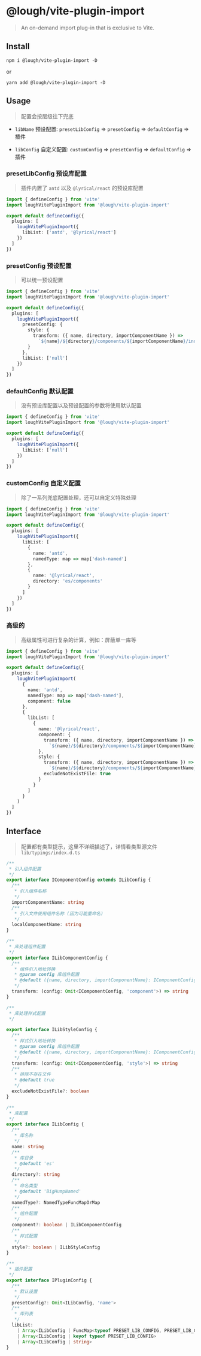 # @lough/vite-plugin-import

> An on-demand import plug-in that is exclusive to Vite.

## Install

```shell
npm i @lough/vite-plugin-import -D
```

or

```shell
yarn add @lough/vite-plugin-import -D
```

## Usage

> 配置会按层级往下兜底

- `libName` 预设配置: `presetLibConfig` => `presetConfig` => `defaultConfig` => 插件

- `libConfig` 自定义配置: `customConfig` => `presetConfig` => `defaultConfig` => 插件

### presetLibConfig 预设库配置

> 插件内置了 `antd` 以及 `@lyrical/react` 的预设库配置

```ts
import { defineConfig } from 'vite'
import loughVitePluginImport from '@lough/vite-plugin-import'

export default defineConfig({
  plugins: [
    loughVitePluginImport({
      libList: ['antd', '@lyrical/react']
    })
  ]
})
```

### presetConfig 预设配置

> 可以统一预设配置

```ts
import { defineConfig } from 'vite'
import loughVitePluginImport from '@lough/vite-plugin-import'

export default defineConfig({
  plugins: [
    loughVitePluginImport({
      presetConfig: {
        style: {
          transform: ({ name, directory, importComponentName }) =>
            `${name}/${directory}/components/${importComponentName}/index.css`
        }
      },
      libList: ['null']
    })
  ]
})
```

### defaultConfig 默认配置

> 没有预设库配置以及预设配置的参数将使用默认配置

```ts
import { defineConfig } from 'vite'
import loughVitePluginImport from '@lough/vite-plugin-import'

export default defineConfig({
  plugins: [
    loughVitePluginImport({
      libList: ['null']
    })
  ]
})
```

### customConfig 自定义配置

> 除了一系列兜底配置处理，还可以自定义特殊处理

```ts
import { defineConfig } from 'vite'
import loughVitePluginImport from '@lough/vite-plugin-import'

export default defineConfig({
  plugins: [
    loughVitePluginImport({
      libList: [
        {
          name: 'antd',
          namedType: map => map['dash-named']
        },
        {
          name: '@lyrical/react',
          directory: 'es/components'
        }
      ]
    })
  ]
})
```

### 高级的

> 高级属性可进行复杂的计算，例如：屏蔽单一库等

```ts
import { defineConfig } from 'vite'
import loughVitePluginImport from '@lough/vite-plugin-import'

export default defineConfig({
  plugins: [
    loughVitePluginImport(
      {
        name: 'antd',
        namedType: map => map['dash-named'],
        component: false
      },
      {
        libList: [
          {
            name: '@lyrical/react',
            component: {
              transform: ({ name, directory, importComponentName }) =>
                `${name}/${directory}/components/${importComponentName}`
            },
            style: {
              transform: ({ name, directory, importComponentName }) =>
                `${name}/${directory}/components/${importComponentName}/style`,
              excludeNotExistFile: true
            }
          }
        ]
      }
    )
  ]
})
```

## Interface

> 配置都有类型提示，这里不详细描述了，详情看类型源文件 `lib/typings/index.d.ts`

```ts
/**
 * 引入组件配置
 */
export interface IComponentConfig extends ILibConfig {
  /**
   * 引入组件名称
   */
  importComponentName: string
  /**
   * 引入文件使用组件名称 (因为可能重命名)
   */
  localComponentName: string
}

/**
 * 库处理组件配置
 */
export interface ILibComponentConfig {
  /**
   * 组件引入地址转换
   * @param config 库组件配置
   * @default ({name, directory, importComponentName}: IComponentConfig) => `${name}/${directory}/${importComponentName}`
   */
  transform: (config: Omit<IComponentConfig, 'component'>) => string
}

/**
 * 库处理样式配置
 */

export interface ILibStyleConfig {
  /**
   * 样式引入地址转换
   * @param config 库组件配置
   * @default ({name, directory, importComponentName}: IComponentConfig) => `${name}/${directory}/${importComponentName}/style`
   */
  transform: (config: Omit<IComponentConfig, 'style'>) => string
  /**
   * 排除不存在文件
   * @default true
   */
  excludeNotExistFile?: boolean
}

/**
 * 库配置
 */
export interface ILibConfig {
  /**
   * 库名称
   */
  name: string
  /**
   * 库目录
   * @default 'es'
   */
  directory?: string
  /**
   * 命名类型
   * @default 'BigHumpNamed'
   */
  namedType?: NamedTypeFuncMapOrMap
  /**
   * 组件配置
   */
  component?: boolean | ILibComponentConfig
  /**
   * 样式配置
   */
  style?: boolean | ILibStyleConfig
}

/**
 * 插件配置
 */
export interface IPluginConfig {
  /**
   * 默认设置
   */
  presetConfig?: Omit<ILibConfig, 'name'>
  /**
   * 库列表
   */
  libList:
    | Array<ILibConfig | FuncMap<typeof PRESET_LIB_CONFIG, PRESET_LIB_CONFIG>>
    | Array<ILibConfig | keyof typeof PRESET_LIB_CONFIG>
    | Array<ILibConfig | string>
}
```
